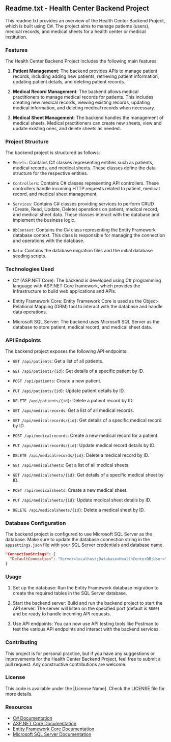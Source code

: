 ## Readme.txt - Health Center Backend Project

This readme.txt provides an overview of the Health Center Backend Project, which is built using C#. The project aims to manage patients (users), medical records, and medical sheets for a health center or medical institution.

### Features

The Health Center Backend Project includes the following main features:

1. **Patient Management**: The backend provides APIs to manage patient records, including adding new patients, retrieving patient information, updating patient details, and deleting patient records.

2. **Medical Record Management**: The backend allows medical practitioners to manage medical records for patients. This includes creating new medical records, viewing existing records, updating medical information, and deleting medical records when necessary.

3. **Medical Sheet Management**: The backend handles the management of medical sheets. Medical practitioners can create new sheets, view and update existing ones, and delete sheets as needed.

### Project Structure

The backend project is structured as follows:

- `Models`: Contains C# classes representing entities such as patients, medical records, and medical sheets. These classes define the data structure for the respective entities.

- `Controllers`: Contains C# classes representing API controllers. These controllers handle incoming HTTP requests related to patient, medical record, and medical sheet management.

- `Services`: Contains C# classes providing services to perform CRUD (Create, Read, Update, Delete) operations on patient, medical record, and medical sheet data. These classes interact with the database and implement the business logic.

- `DbContext`: Contains the C# class representing the Entity Framework database context. This class is responsible for managing the connection and operations with the database.

- `Data`: Contains the database migration files and the initial database seeding scripts.

### Technologies Used

- C# (ASP.NET Core): The backend is developed using C# programming language with ASP.NET Core framework, which provides the infrastructure to build web applications and APIs.

- Entity Framework Core: Entity Framework Core is used as the Object-Relational Mapping (ORM) tool to interact with the database and handle data operations.

- Microsoft SQL Server: The backend uses Microsoft SQL Server as the database to store patient, medical record, and medical sheet data.

### API Endpoints

The backend project exposes the following API endpoints:

- `GET /api/patients`: Get a list of all patients.

- `GET /api/patients/{id}`: Get details of a specific patient by ID.

- `POST /api/patients`: Create a new patient.

- `PUT /api/patients/{id}`: Update patient details by ID.

- `DELETE /api/patients/{id}`: Delete a patient record by ID.

- `GET /api/medicalrecords`: Get a list of all medical records.

- `GET /api/medicalrecords/{id}`: Get details of a specific medical record by ID.

- `POST /api/medicalrecords`: Create a new medical record for a patient.

- `PUT /api/medicalrecords/{id}`: Update medical record details by ID.

- `DELETE /api/medicalrecords/{id}`: Delete a medical record by ID.

- `GET /api/medicalsheets`: Get a list of all medical sheets.

- `GET /api/medicalsheets/{id}`: Get details of a specific medical sheet by ID.

- `POST /api/medicalsheets`: Create a new medical sheet.

- `PUT /api/medicalsheets/{id}`: Update medical sheet details by ID.

- `DELETE /api/medicalsheets/{id}`: Delete a medical sheet by ID.

### Database Configuration

The backend project is configured to use Microsoft SQL Server as the database. Make sure to update the database connection string in the `appsettings.json` file with your SQL Server credentials and database name.

```json
"ConnectionStrings": {
  "DefaultConnection": "Server=localhost;Database=HealthCenterDB;User=YourUsername;Password=YourPassword;"
}
```

### Usage

1. Set up the database: Run the Entity Framework database migration to create the required tables in the SQL Server database.

2. Start the backend server: Build and run the backend project to start the API server. The server will listen on the specified port (default is `5000`) and be ready to handle incoming API requests.

3. Use API endpoints: You can now use API testing tools like Postman to test the various API endpoints and interact with the backend services.

### Contributing

This project is for personal practice, but if you have any suggestions or improvements for the Health Center Backend Project, feel free to submit a pull request. Any constructive contributions are welcome.

### License

This code is available under the [License Name]. Check the LICENSE file for more details.

### Resources

- [C# Documentation](https://docs.microsoft.com/en-us/dotnet/csharp/)
- [ASP.NET Core Documentation](https://docs.microsoft.com/en-us/aspnet/core/introduction-to-aspnet-core)
- [Entity Framework Core Documentation](https://docs.microsoft.com/en-us/ef/core/)
- [Microsoft SQL Server Documentation](https://docs.microsoft.com/en-us/sql/sql-server/sql-server-technical-documentation)

